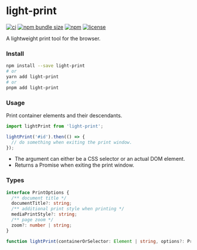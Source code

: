 # light-print

[![ci](https://img.shields.io/github/actions/workflow/status/xunmi1/light-print/ci.yml?style=flat-square&logo=github)](https://github.com/xunmi1/light-print/actions/workflows/ci.yml)
[![npm bundle size](https://img.shields.io/bundlephobia/minzip/light-print?style=flat-square)](https://www.npmjs.com/package/light-print)
[![npm](https://img.shields.io/npm/v/light-print?style=flat-square)](https://www.npmjs.com/package/light-print)
[![license](https://img.shields.io/npm/l/light-print?style=flat-square)](https://www.npmjs.com/package/light-print)

A lightweight print tool for the browser.

### Install

```bash
npm install --save light-print
# or
yarn add light-print
# or
pnpm add light-print
```

### Usage

Print container elements and their descendants.

```js
import lightPrint from 'light-print';

lightPrint('#id').then(() => {
  // do something when exiting the print window.
});
```

- The argument can either be a CSS selector or an actual DOM element.
- Returns a Promise when exiting the print window.

### Types

```ts
interface PrintOptions {
  /** document title */
  documentTitle?: string;
  /** additional print style when printing */
  mediaPrintStyle?: string;
  /** page zoom */
  zoom?: number | string;
}

function lightPrint(containerOrSelector: Element | string, options?: PrintOptions): Promise<void>;
```

